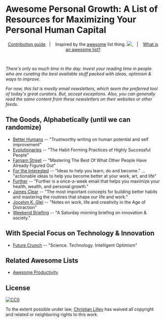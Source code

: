 # Awesome Personal Growth: A List of Resources for Maximizing Your Personal Human Capital

<p align="center">
<a href="CONTRIBUTING.md">Contribution guide</a>&nbsp;&nbsp;&nbsp;|&nbsp;&nbsp;&nbsp;
 Inspired by the <a href="https://github.com/sindresorhus/awesome">awesome</a> list thing. <a href="https://github.com/sindresorhus/awesome"><img src="https://cdn.rawgit.com/sindresorhus/awesome/d7305f38d29fed78fa85652e3a63e154dd8e8829/media/badge.svg" /> </a>&nbsp;&nbsp;&nbsp;|&nbsp;&nbsp;&nbsp;
<a href="https://github.com/sindresorhus/awesome/blob/master/awesome.md">What is an awesome list?</a>
</p>

<br>

*There's only so much time in the day. Invest your reading time in people who are curating the best available stuff packed with ideas, optimism & ways to improve.*

*For now, this list is mostly email newsletters, which seem the preferred tool of today's great curators. But, accept exceptions. Also, you can generally read the same content from these newsletters on their websites or other feeds.*
 
 
## The Goods, Alphabetically (until we can randomize)
* [Better Humans](https://betterhumans.coach.me/) -- "Trustworthy writing on human potential and self improvement"
* [Evolutionaries](https://evolution2.co/evolutionaries) -- "The Habit Forming Practices of Highly Successful People"
* [Farnam Street](https://fs.blog/) -- "Mastering The Best Of What Other People Have Already Figured Out"
* [For the Interested](http://fortheinterested.com/start/) -- "Ideas to help you learn, do and become." ... "actionable ideas to help you become better at your work, art, and life"
* [Further]() -- "Further is a once-a-week email that helps you maximize your health, wealth, and personal growth."
* [James Clear](https://jamesclear.com/) -- "The most important concepts for building better habits and mastering the routines that shape our life and work."
* [Jocelyn K. Glei](http://jkglei.com/articles/) -- "Notes on work, life and creativity in the Age of Distraction"
* [Weekend Briefing](https://weekendbriefing.com/) -- "A Saturday morning briefing on innovation & society."

## With Special Focus on Technology & Innovation
* [Future Crunch](https://futurecrun.ch/subscribe) -- "Science. Technology. Intelligent Optimism"

## Related Awesome Lists
* [Awesome Productivity](https://github.com/jyguyomarch/awesome-productivity)


## License

[![CC0](http://mirrors.creativecommons.org/presskit/buttons/88x31/svg/cc-zero.svg)](https://creativecommons.org/publicdomain/zero/1.0/)

To the extent possible under law, [Christian Lilley](https://christianlilley.com) has waived all copyright and related or neighboring rights to this work.

